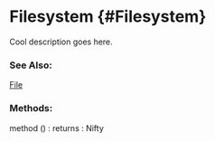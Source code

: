 Filesystem {#Filesystem}
========================

Cool description goes here.

### See Also:

[File][]

### Methods:

method () : returns
: Nifty


[File]: /Data/File